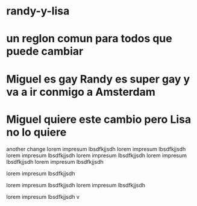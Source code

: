 # randy-y-lisa


# un reglon comun para todos que puede cambiar
# Miguel es gay Randy es super gay y va a ir conmigo a Amsterdam
# Miguel quiere este cambio pero Lisa no lo quiere





another change
lorem impresum lbsdfkjjsdh
lorem impresum lbsdfkjjsdh
lorem impresum lbsdfkjjsdh
lorem impresum lbsdfkjjsdh
lorem impresum lbsdfkjjsdh
lorem impresum lbsdfkjjsdh

lorem impresum lbsdfkjjsdh

lorem impresum lbsdfkjjsdh
lorem impresum lbsdfkjjsdh

lorem impresum lbsdfkjjsdh
v

